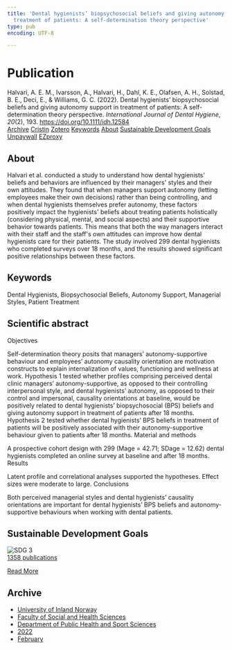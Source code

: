 ```yaml
---
title: 'Dental hygienists’ biopsychosocial beliefs and giving autonomy support in
  treatment of patients: A self-determination theory perspective'
type: pub
encoding: UTF-8

---
```

<h1>Publication</h1>
<article id="csl-bib-container-ZBHN2J5P" class="csl-bib-container">
  <div class="csl-bib-body"> <div class="csl-entry">Halvari, A. E. M., Ivarsson, A., Halvari, H., Dahl, K. E., Olafsen, A. H., Solstad, B. E., Deci, E., &#38; Williams, G. C. (2022). Dental hygienists’ biopsychosocial beliefs and giving autonomy support in treatment of patients: A self-determination theory perspective. <i>International Journal of Dental Hygiene</i>, <i>20</i>(2), 193. <a href="https://doi.org/10.1111/idh.12584">https://doi.org/10.1111/idh.12584</a></div> </div>
  <div class="csl-bib-buttons">
    <a href="#taxonomy-article-ZBHN2J5P" alt="archive" class="csl-bib-button">Archive</a>
    <a href="https://app.cristin.no/results/show.jsf?id=2005338" alt="Cristin" class="csl-bib-button">Cristin</a>
    <a href="http://zotero.org/groups/5881554/items/ZBHN2J5P" alt="Zotero" class="csl-bib-button">Zotero</a>
    <a href="#keywords-article-ZBHN2J5P" alt="keywords" class="csl-bib-button">Keywords</a>
    <a href="#about-article-ZBHN2J5P" alt="about_pub" class="csl-bib-button">About</a>
    <a href="#sdg-article-ZBHN2J5P" alt="sdg" class="csl-bib-button">Sustainable Development Goals</a>
    <a href="https://onlinelibrary.wiley.com/doi/pdfdirect/10.1111/idh.12584" alt="Unpaywall" class="csl-bib-button">Unpaywall</a>
    <a href="https://onlinelibrary.wiley.com/doi/pdfdirect/10.1111/idh.12584" alt="EZproxy" class="csl-bib-button">EZproxy</a>
  </div>
  <div id="csl-bib-meta-container-ZBHN2J5P"></div>
</article>
<div id="csl-bib-meta-ZBHN2J5P" class="csl-bib-meta">
  <article id="about-article-ZBHN2J5P" class="about_pub-article">
    <h1>About</h1>
    Halvari et al. conducted a study to understand how dental hygienists' beliefs and behaviors are influenced by their managers' styles and their own attitudes. They found that when managers support autonomy (letting employees make their own decisions) rather than being controlling, and when dental hygienists themselves prefer autonomy, these factors positively impact the hygienists' beliefs about treating patients holistically (considering physical, mental, and social aspects) and their supportive behavior towards patients. This means that both the way managers interact with their staff and the staff's own attitudes can improve how dental hygienists care for their patients. The study involved 299 dental hygienists who completed surveys over 18 months, and the results showed significant positive relationships between these factors.
  </article>
  <article id="keywords-article-ZBHN2J5P" class="keywords-article">
    <h1>Keywords</h1>
    Dental Hygienists, Biopsychosocial Beliefs, Autonomy Support, Managerial Styles, Patient Treatment
  </article>
  <article id="abstract-article-ZBHN2J5P" class="abstract-article">
    <h1>Scientific abstract</h1>
    Objectives 
 
Self-determination theory posits that managers’ autonomy-supportive behaviour and employees’ autonomy causality orientation are motivation constructs to explain internalization of values, functioning and wellness at work. Hypothesis 1 tested whether profiles comprising perceived dental clinic managers’ autonomy-supportive, as opposed to their controlling interpersonal style, and dental hygienists’ autonomy, as opposed to their control and impersonal, causality orientations at baseline, would be positively related to dental hygienists’ biopsychosocial (BPS) beliefs and giving autonomy support in treatment of patients after 18 months. Hypothesis 2 tested whether dental hygienists’ BPS beliefs in treatment of patients will be positively associated with their autonomy-supportive behaviour given to patients after 18 months. 
Material and methods 
 
A prospective cohort design with 299 (Mage = 42.71; SDage = 12.62) dental hygienists completed an online survey at baseline and after 18 months. 
Results 
 
Latent profile and correlational analyses supported the hypotheses. Effect sizes were moderate to large. 
Conclusions 
 
Both perceived managerial styles and dental hygienists’ causality orientations are important for dental hygienists’ BPS beliefs and autonomy-supportive behaviours when working with dental patients.
  </article>
  <article id="sdg-article-ZBHN2J5P" class="sdg-article">
    <h1>Sustainable Development Goals</h1>
    <div class="sdg-container"><div id="sdg3" class="sdg">
        <img src="{{< params subfolder >}}images/sdg/sdg03_en.png" class="image" alt="SDG 3">
        <div class="sdg-overlay">
          <a href="/en/archive/?key=?sdg=3#archive" class="sdg-publication-count"><span>1358</span> publications</a>
          <p><a href="https://sdgs.un.org/goals/goal3" class="sdg-read-more">Read More</a></p>
        </div>
      </div></div>
  </article>
  <article id="taxonomy-article-ZBHN2J5P" class="taxonomy-article">
    <h1>Archive</h1>
    <ul>
      <li>
        <a href="/en/archive/?key=3DCRN523">University of Inland Norway</a>
      </li>
      <li>
        <a href="/en/archive/?key=IDKFS3MX">Faculty of Social and Health Sciences</a>
      </li>
      <li>
        <a href="/en/archive/?key=FJXE3Z8X">Department of Public Health and Sport Sciences</a>
      </li>
      <li>
        <a href="/en/archive/?key=P2L6JC54">2022</a>
      </li>
      <li>
        <a href="/en/archive/?key=4I3PK4XQ">February</a>
      </li>
    </ul>
  </article>
</div>

